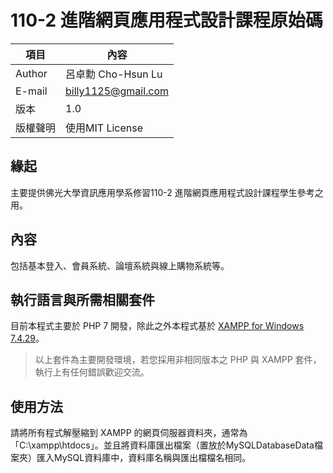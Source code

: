 # 110-2 進階網頁應用程式設計課程原始碼

|項目|內容|
|---|---|
|Author|呂卓勳 Cho-Hsun Lu|
|E-mail|billy1125@gmail.com|
|版本|1.0|
|版權聲明|使用MIT License|

## 緣起

主要提供佛光大學資訊應用學系修習110-2 進階網頁應用程式設計課程學生參考之用。

## 內容

包括基本登入、會員系統、論壇系統與線上購物系統等。

## 執行語言與所需相關套件

目前本程式主要於 PHP 7 開發，除此之外本程式基於 [XAMPP for Windows 7.4.29](https://www.apachefriends.org/zh_tw/download.html)。

> 以上套件為主要開發環境，若您採用非相同版本之 PHP 與 XAMPP 套件，執行上有任何錯誤歡迎交流。

## 使用方法

請將所有程式解壓縮到 XAMPP 的網頁伺服器資料夾，通常為「C:\xampp\htdocs」。並且將資料庫匯出檔案（置放於MySQLDatabaseData檔案夾）匯入MySQL資料庫中，資料庫名稱與匯出檔檔名相同。